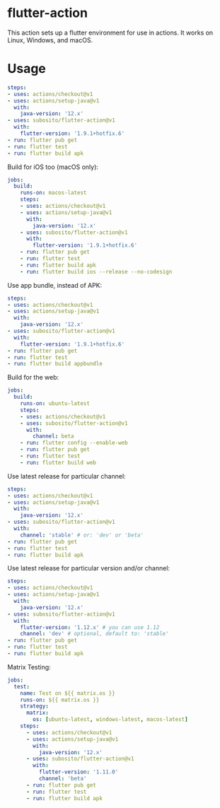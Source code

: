 # flutter-action

This action sets up a flutter environment for use in actions. It works on Linux, Windows, and macOS.

# Usage

```yaml
steps:
- uses: actions/checkout@v1
- uses: actions/setup-java@v1
  with:
    java-version: '12.x'
- uses: subosito/flutter-action@v1
  with:
    flutter-version: '1.9.1+hotfix.6'
- run: flutter pub get
- run: flutter test
- run: flutter build apk
```

Build for iOS too (macOS only):

```yaml
jobs:
  build:
    runs-on: macos-latest
    steps:
    - uses: actions/checkout@v1
    - uses: actions/setup-java@v1
      with:
        java-version: '12.x'
    - uses: subosito/flutter-action@v1
      with:
        flutter-version: '1.9.1+hotfix.6'
    - run: flutter pub get
    - run: flutter test
    - run: flutter build apk
    - run: flutter build ios --release --no-codesign
```

Use app bundle, instead of APK:

```yaml
steps:
- uses: actions/checkout@v1
- uses: actions/setup-java@v1
  with:
    java-version: '12.x'
- uses: subosito/flutter-action@v1
  with:
    flutter-version: '1.9.1+hotfix.6'
- run: flutter pub get
- run: flutter test
- run: flutter build appbundle
```

Build for the web:

```yaml
jobs:
  build:
    runs-on: ubuntu-latest
    steps:
    - uses: actions/checkout@v1
    - uses: subosito/flutter-action@v1
      with:
        channel: beta
    - run: flutter config --enable-web
    - run: flutter pub get
    - run: flutter test
    - run: flutter build web
```

Use latest release for particular channel:

```yaml
steps:
- uses: actions/checkout@v1
- uses: actions/setup-java@v1
  with:
    java-version: '12.x'
- uses: subosito/flutter-action@v1
  with:
    channel: 'stable' # or: 'dev' or 'beta'
- run: flutter pub get
- run: flutter test
- run: flutter build apk
```

Use latest release for particular version and/or channel:

```yaml
steps:
- uses: actions/checkout@v1
- uses: actions/setup-java@v1
  with:
    java-version: '12.x'
- uses: subosito/flutter-action@v1
  with:
    flutter-version: '1.12.x' # you can use 1.12
    channel: 'dev' # optional, default to: 'stable'
- run: flutter pub get
- run: flutter test
- run: flutter build apk
```

Matrix Testing:

```yaml
jobs:
  test:
    name: Test on ${{ matrix.os }}
    runs-on: ${{ matrix.os }}
    strategy:
      matrix:
        os: [ubuntu-latest, windows-latest, macos-latest]
    steps:
      - uses: actions/checkout@v1
      - uses: actions/setup-java@v1
        with:
          java-version: '12.x'
      - uses: subosito/flutter-action@v1
        with:
          flutter-version: '1.11.0'
          channel: 'beta'
      - run: flutter pub get
      - run: flutter test
      - run: flutter build apk
```

